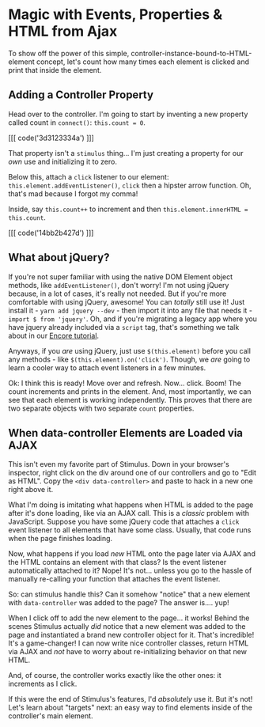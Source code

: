 # Magic with Events, Properties & HTML from Ajax

To show off the power of this simple, controller-instance-bound-to-HTML-element
concept, let's count how many times each element is clicked and print that inside
the element.

## Adding a Controller Property

Head over to the controller. I'm going to start by inventing a new property called
count in `connect()`: `this.count = 0`.

[[[ code('3d3123334a') ]]]

That property isn't a `stimulus` thing... I'm just creating a property for our
*own* use and initializing it to zero.

Below this, attach a `click` listener to our element:
`this.element.addEventListener()`, `click` then a hipster arrow function. Oh, that's
mad because I forgot my comma!

Inside, say `this.count++` to increment and then
`this.element.innerHTML = this.count`.

[[[ code('14bb2b427d') ]]]

## What about jQuery?

If you're not super familiar with using the native DOM Element object methods, like
`addEventListener()`, don't worry! I'm not using jQuery because, in a lot of cases,
it's really not needed. But if you're more comfortable with using jQuery, awesome!
You can *totally* still use it! Just install it - `yarn add jquery --dev` - then
import it into any file that needs it - `import $ from 'jquery'`. Oh, and if you're
migrating a legacy app where you have jquery already included via a `script` tag,
that's something we talk about in our [Encore tutorial](https://symfonycasts.com/screencast/webpack-encore/external-libs).

Anyways, if you *are* using jQuery, just use `$(this.element)` before you call any
methods - like `$(this.element).on('click')`. Though, we *are* going to learn a cooler
way to attach event listeners in a few minutes.

Ok: I think this is ready! Move over and refresh. Now... click. Boom! The count
increments and prints in the element. And, most importantly, we can see that each
element is working independently. This proves that there are two separate objects
with two separate `count` properties.

## When data-controller Elements are Loaded via AJAX

This isn't even my favorite part of Stimulus. Down in your browser's inspector,
right click on the div around one of our controllers and go to "Edit as HTML".
Copy the `<div data-controller>` and paste to hack in a new one right above it.

What I'm doing is imitating what happens when HTML is added to the page after
it's done loading, like via an AJAX call. This is a *classic* problem with JavaScript.
Suppose you have some jQuery code that attaches a `click` event listener to all
elements that have some class. Usually, that code runs when the page finishes
loading.

Now, what happens if you load *new* HTML onto the page later via AJAX and the
HTML contains an element with that class? Is the event listener automatically
attached to it? Nope! It's not... unless you go to the hassle of manually re-calling
your function that attaches the event listener.

So: can stimulus handle this? Can it somehow "notice" that a new element with
`data-controller` was added to the page? The answer is.... yup!

When I click off to add the new element to the page... it works! Behind the
scenes Stimulus actually *did* notice that a new element was added to the page and
instantiated a brand new controller object for it. That's incredible! It's
a game-changer! I can now write nice controller classes, return HTML via AJAX and
*not* have to worry about re-initializing behavior on that new HTML.

And, of course, the controller works exactly like the other ones: it increments as
I click.

If this were the end of Stimulus's features, I'd *absolutely* use it. But it's not!
Let's learn about "targets" next: an easy way to find elements inside of the
controller's main element.
